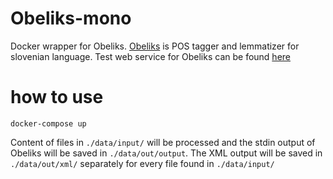 # Obeliks-mono
Docker wrapper for Obeliks. 
[Obeliks](https://sourceforge.net/projects/obeliks/) is POS tagger and lemmatizer for slovenian language.
Test web service for Obeliks can be found [here](http://oznacevalnik.slovenscina.eu/Vsebine/Sl/SpletniServis/SpletniServis.aspx)


# how to use
```
docker-compose up
````

Content of files in `./data/input/` will be processed and the stdin output of Obeliks will be saved in `./data/out/output`. The XML output will be saved in `./data/out/xml/` separately for every file found in `./data/input/`


